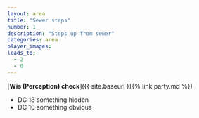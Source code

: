 ```yaml
---
layout: area
title: "Sewer steps"
number: 1
description: "Steps up from sewer"
categories: area
player_images:
leads_to:
  - 2
  - 0
---
```



[**Wis (Perception) check**]({{ site.baseurl }}{% link party.md %})
* DC 18 something hidden
* DC 10 something obvious

